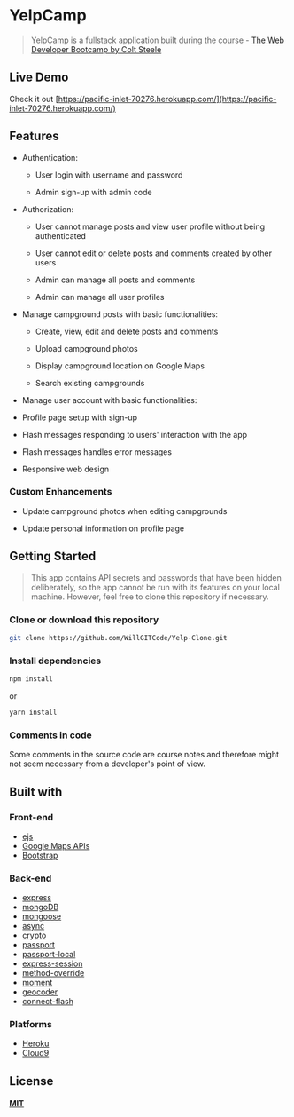 # YelpCamp

> YelpCamp is a fullstack application built during the course - [The Web Developer Bootcamp by Colt Steele](https://www.udemy.com/the-web-developer-bootcamp/)

## Live Demo

Check it out [https://pacific-inlet-70276.herokuapp.com/](https://pacific-inlet-70276.herokuapp.com/)

## Features

* Authentication:
  
  * User login with username and password

  * Admin sign-up with admin code

* Authorization:

  * User cannot manage posts and view user profile without being authenticated

  * User cannot edit or delete posts and comments created by other users

  * Admin can manage all posts and comments

  * Admin can manage all user profiles

* Manage campground posts with basic functionalities:

  * Create, view, edit and delete posts and comments

  * Upload campground photos

  * Display campground location on Google Maps
  
  * Search existing campgrounds

* Manage user account with basic functionalities:

* Profile page setup with sign-up

* Flash messages responding to users' interaction with the app

* Flash messages handles error messages

* Responsive web design

### Custom Enhancements

* Update campground photos when editing campgrounds

* Update personal information on profile page
 
## Getting Started

> This app contains API secrets and passwords that have been hidden deliberately, so the app cannot be run with its features on your local machine. However, feel free to clone this repository if necessary.

### Clone or download this repository

```sh
git clone https://github.com/WillGITCode/Yelp-Clone.git
```

### Install dependencies

```sh
npm install
```

or

```sh
yarn install
```

### Comments in code

Some comments in the source code are course notes and therefore might not seem necessary from a developer's point of view.

## Built with

### Front-end

* [ejs](http://ejs.co/)
* [Google Maps APIs](https://developers.google.com/maps/)
* [Bootstrap](https://getbootstrap.com/docs/3.3/)

### Back-end

* [express](https://expressjs.com/)
* [mongoDB](https://www.mongodb.com/)
* [mongoose](http://mongoosejs.com/)
* [async](http://caolan.github.io/async/)
* [crypto](https://nodejs.org/api/crypto.html#crypto_crypto)
* [passport](http://www.passportjs.org/)
* [passport-local](https://github.com/jaredhanson/passport-local#passport-local)
* [express-session](https://github.com/expressjs/session#express-session)
* [method-override](https://github.com/expressjs/method-override#method-override)
* [moment](https://momentjs.com/)
* [geocoder](https://github.com/wyattdanger/geocoder#geocoder)
* [connect-flash](https://github.com/jaredhanson/connect-flash#connect-flash)

### Platforms

* [Heroku](https://www.heroku.com/)
* [Cloud9](https://ide.c9.io/williamsilburn/webdevbootcamp)
## License

#### [MIT](./LICENSE)